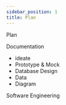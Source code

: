 ```yaml
---
sidebar_position: 1
title: Plan
---
```


Plan

Documentation
- ideate
- Prototype & Mock
- Database Design
- Data 
- Diagram

Software Engineering 